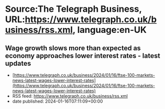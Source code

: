 # Source:The Telegraph Business, URL:https://www.telegraph.co.uk/business/rss.xml, language:en-UK

## Wage growth slows more than expected as economy approaches lower interest rates - latest updates
 - [https://www.telegraph.co.uk/business/2024/01/16/ftse-100-markets-news-latest-wages-lower-interest-rates](https://www.telegraph.co.uk/business/2024/01/16/ftse-100-markets-news-latest-wages-lower-interest-rates)
 - RSS feed: https://www.telegraph.co.uk/business/rss.xml
 - date published: 2024-01-16T07:11:09+00:00



